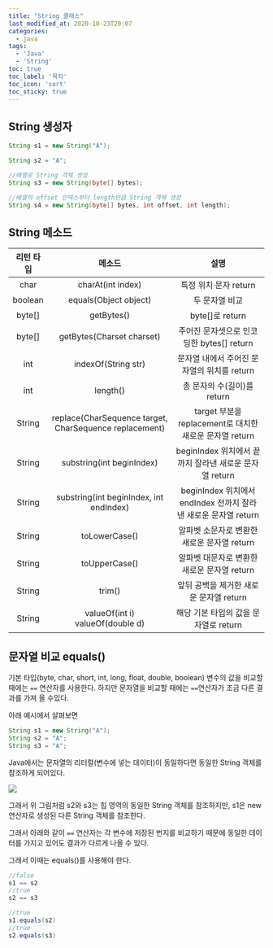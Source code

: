 ```yaml
---
title: "String 클래스"
last_modified_at: 2020-10-23T20:07
categories: 
  - java
tags: 
  - 'Java' 
  - 'String'
toc: true
toc_label: '목차'
toc_icon: 'sort'
toc_sticky: true
---
```



## String 생성자

```java
String s1 = new String("A");

String s2 = "A";

//배열로 String 객체 생성
String s3 = new String(byte[] bytes);

//배열의 offset 인덱스부터 length만큼 String 객체 생성
String s4 = new String(byte[] bytes, int offset, int length);
```

## String 메소드

| 리턴 타입 | 메소드 | 설명 |
| :------: | :------: |  :------: |
|char|charAt(int index)| 특정 위치 문자 return|
|boolean|equals(Object object)|두 문자열 비교|
|byte[]|getBytes()|byte[]로 return|
|byte[]|getBytes(Charset charset)|주어진 문자셋으로 인코딩한 bytes[] return|
|int|indexOf(String str)| 문자열 내에서 주어진 문자열의 위치를 return|
|int|length()|총 문자의 수(길이)를 return|
|String|replace(CharSequence target, CharSequence replacement)|target 부분을 replacement로 대치한 새로운 문자열 return|
|String|substring(int beginIndex)|beginIndex 위치에서 끝까지 잘라낸 새로운 문자열 return|
|String|substring(int beginIndex, int endIndex)|beginIndex 위치에서 endIndex 전까지 잘라낸 새로운 문자열 return|
|String|toLowerCase()|알파벳 소문자로 변환한 새로운 문자열 return|
|String|toUpperCase()|알파벳 대문자로 변환한 새로운 문자열 return|
|String|trim()|앞뒤 공백을 제거한 새로운 문자열 return|
|String|valueOf(int i)<br>valueOf(double d)|해당 기본 타입의 값을 문자열로 return|


## 문자열 비교 equals()

기본 타입(byte, char, short, int, long, float, double, boolean) 변수의 값을 비교할 때에는 `==` 연산자를 사용한다.
하지만 문자열을 비교할 때에는 `==`연산자가 조금 다른 결과를 가져 올 수있다.

아래 예시에서 살펴보면

```Java
String s1 = new String("A");
String s2 = "A";
String s3 = "A";
```

Java에서는 문자열의 리터럴(변수에 넣는 데이터)이 동일하다면 동일한 String 객체를 참조하게 되어있다.


![](https://images.velog.io/images/gillog/post/bc28b0ee-e643-486a-8bff-e7267fcd8985/1.png)


그래서 위 그림처럼 s2와 s3는 힙 영역의 동일한 String 객체를 참조하지만, s1은 new 연산자로 생성된 다른 String 객체를 참조한다.

그래서 아래와 같이 `==` 연산자는 각 변수에 저장된 번지를 비교하기 때문에 동일한 데이터를 가지고 있어도 결과가 다르게 나올 수 있다. 

그래서 이때는 equals()를 사용해야 한다.

```java
//false
s1 == s2
//true
s2 == s3

//true
s1.equals(s2)
//true
s2.equals(s3)
```
